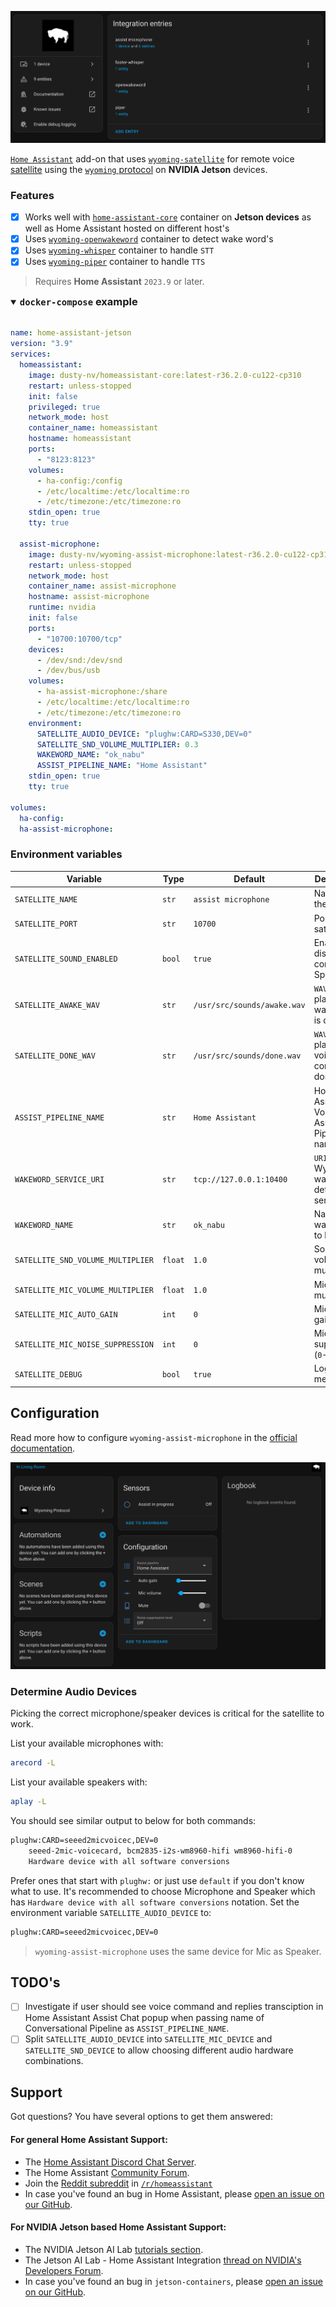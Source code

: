 <p align="center"><img src="images/wyoming-voice-assistant.png" title="Wyoming assist-microphone" alt="Wyoming assist-microphone" /></p>

[`Home Assistant`](https://www.home-assistant.io/) add-on that uses [`wyoming-satellite`](https://github.com/rhasspy/wyoming-satellite) for remote voice [satellite](https://www.home-assistant.io/integrations/wyoming#satellites) using the [`wyoming` protocol](https://www.home-assistant.io/integrations/wyoming/) on **NVIDIA Jetson** devices.

### Features

- [x] Works well with [`home-assistant-core`](packages/smart-home/homeassistant-core) container on **Jetson devices** as well as Home Assistant hosted on different host's
- [x] Uses [`wyoming-openwakeword`](packages/smart-home/wyoming/openwakeword) container to detect wake word's
- [x] Uses [`wyoming-whisper`](packages/smart-home/wyoming/wyoming-whisper) container to handle `STT`
- [x] Uses [`wyoming-piper`](packages/smart-home/wyoming/piper) container to handle `TTS`

> Requires **Home Assistant** `2023.9` or later.

<details open>
<summary><h3 style="display:inline"><code>docker-compose</code> example</h3></summary>
<br>

```yaml
name: home-assistant-jetson
version: "3.9"
services:
  homeassistant:
    image: dusty-nv/homeassistant-core:latest-r36.2.0-cu122-cp310
    restart: unless-stopped
    init: false
    privileged: true
    network_mode: host
    container_name: homeassistant
    hostname: homeassistant
    ports:
      - "8123:8123"
    volumes:
      - ha-config:/config
      - /etc/localtime:/etc/localtime:ro
      - /etc/timezone:/etc/timezone:ro
    stdin_open: true
    tty: true

  assist-microphone:
    image: dusty-nv/wyoming-assist-microphone:latest-r36.2.0-cu122-cp311
    restart: unless-stopped
    network_mode: host
    container_name: assist-microphone
    hostname: assist-microphone
    runtime: nvidia
    init: false
    ports:
      - "10700:10700/tcp"
    devices:
      - /dev/snd:/dev/snd
      - /dev/bus/usb
    volumes:
      - ha-assist-microphone:/share
      - /etc/localtime:/etc/localtime:ro
      - /etc/timezone:/etc/timezone:ro
    environment:
      SATELLITE_AUDIO_DEVICE: "plughw:CARD=S330,DEV=0"
      SATELLITE_SND_VOLUME_MULTIPLIER: 0.3
      WAKEWORD_NAME: "ok_nabu"
      ASSIST_PIPELINE_NAME: "Home Assistant"
    stdin_open: true
    tty: true

volumes:
  ha-config:
  ha-assist-microphone:
```
</details>

### Environment variables

| Variable | Type | Default | Description
| - | - | - | - |
| `SATELLITE_NAME` | `str` | `assist microphone` | Name of the satellite |
| `SATELLITE_PORT` | `str` | `10700` | Port of the satellite |
| `SATELLITE_SOUND_ENABLED` | `bool` | `true` | Enable or disable connected Speaker |
| `SATELLITE_AWAKE_WAV` | `str` | `/usr/src/sounds/awake.wav` | `WAV` file to play when wake word is detected |
| `SATELLITE_DONE_WAV` | `str` | `/usr/src/sounds/done.wav` | `WAV` file to play when voice command is done |
| `ASSIST_PIPELINE_NAME` | `str` | `Home Assistant` | Home Assistant Voice Assistant Pipeline name to run |
| `WAKEWORD_SERVICE_URI` | `str` | `tcp://127.0.0.1:10400` | `URI` of Wyoming wake word detection service |
| `WAKEWORD_NAME` | `str` | `ok_nabu` | Name of wake word to listen for |
| `SATELLITE_SND_VOLUME_MULTIPLIER` | `float` | `1.0` | Sound volume multiplier |
| `SATELLITE_MIC_VOLUME_MULTIPLIER` | `float` | `1.0` | Mic volume multiplier |
| `SATELLITE_MIC_AUTO_GAIN` | `int` | `0` | Mic auto gain |
| `SATELLITE_MIC_NOISE_SUPPRESSION` | `int` | `0` | Mic noise suppression (`0`-`4`) |
| `SATELLITE_DEBUG` | `bool` | `true` | Log `DEBUG` messages |

## Configuration

Read more how to configure `wyoming-assist-microphone` in the [official documentation](https://www.home-assistant.io/voice_control/voice_remote_local_assistant#installing-a-local-assist-pipeline).

<p align="center"><img src="images/configuration.png" title="Wyoming assist-microphone" alt="Wyoming assist-microphone" /></p>

### Determine Audio Devices

Picking the correct microphone/speaker devices is critical for the satellite to work.

List your available microphones with:
```bash
arecord -L
```

List your available speakers with:
```bash
aplay -L
```

You should see similar output to below for both commands:
```bash
plughw:CARD=seeed2micvoicec,DEV=0
    seeed-2mic-voicecard, bcm2835-i2s-wm8960-hifi wm8960-hifi-0
    Hardware device with all software conversions
```

Prefer ones that start with `plughw:` or just use `default` if you don't know what to use. It's recommended to choose Microphone and Speaker which has `Hardware device with all software conversions` notation. Set the environment variable `SATELLITE_AUDIO_DEVICE` to:

```bash
plughw:CARD=seeed2micvoicec,DEV=0
```

> `wyoming-assist-microphone` uses the same device for Mic as Speaker.



## TODO's

- [ ] Investigate if user should see voice command and replies transciption in Home Assistant Assist Chat popup when passing name of Conversational Pipeline as `ASSIST_PIPELINE_NAME`.
- [ ] Split `SATELLITE_AUDIO_DEVICE` into `SATELLITE_MIC_DEVICE` and `SATELLITE_SND_DEVICE` to allow choosing different audio hardware combinations.

## Support

Got questions? You have several options to get them answered:

#### For general **Home Assistant** Support:
- The [Home Assistant Discord Chat Server](https://discord.gg/c5DvZ4e).
- The Home Assistant [Community Forum](https://community.home-assistant.io/).
- Join the [Reddit subreddit](https://reddit.com/r/homeassistant) in [`/r/homeassistant`](https://reddit.com/r/homeassistant)
- In case you've found an bug in Home Assistant, please [open an issue on our GitHub](https://github.com/home-assistant/addons/issues).

#### For NVIDIA Jetson based Home Assistant Support:
- The NVIDIA Jetson AI Lab [tutorials section](https://www.jetson-ai-lab.com/tutorial-intro.html).
- The Jetson AI Lab - Home Assistant Integration [thread on NVIDIA's Developers Forum](https://forums.developer.nvidia.com/t/jetson-ai-lab-home-assistant-integration/288225).
- In case you've found an bug in `jetson-containers`, please [open an issue on our GitHub](https://github.com/dusty-nv/jetson-containers/issues).
